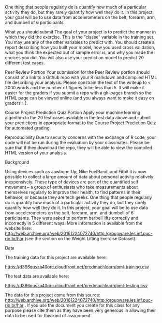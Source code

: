 One thing that people regularly do is quantify how  much of a particular activity they do, but they rarely quantify how well they do it. In this project, your goal will be to use data from accelerometers on the belt, forearm, arm, and dumbell of 6 participants.


What you should submit
The goal of your project is to predict the manner in which they did the exercise. This is the "classe" variable in the training set. You may use any of the other variables to predict with. You should create a report describing how you built your model, how you used cross validation, what you think the expected out of sample error is, and why you made the choices you did. You will also use your prediction model to predict 20 different test cases.

Peer Review Portion
Your submission for the Peer Review portion should consist of a link to a Github repo with your R markdown and compiled HTML file describing your analysis. Please constrain the text of the writeup to < 2000 words and the number of figures to be less than 5. It will make it easier for the graders if you submit a repo with a gh-pages branch so the HTML page can be viewed online (and you always want to make it easy on graders :-).

Course Project Prediction Quiz Portion
Apply your machine learning algorithm to the 20 test cases available in the test data above and submit your predictions in appropriate format to the Course Project Prediction Quiz for automated grading.

Reproducibility
Due to security concerns with the exchange of R code, your code will not be run during the evaluation by your classmates. Please be sure that if they download the repo, they will be able to view the compiled HTML version of your analysis.


Background

Using devices such as Jawbone Up, Nike FuelBand, and Fitbit it is now possible to collect a large amount of data about personal activity relatively inexpensively. These type of devices are part of the quantified self movement – a group of enthusiasts who take measurements about themselves regularly to improve their health, to find patterns in their behavior, or because they are tech geeks. One thing that people regularly do is quantify how much of a particular activity they do, but they rarely quantify how well they do it. In this project, your goal will be to use data from accelerometers on the belt, forearm, arm, and dumbell of 6 participants. They were asked to perform barbell lifts correctly and incorrectly in 5 different ways. More information is available from the website here: 
http://web.archive.org/web/20161224072740/http:/groupware.les.inf.puc-rio.br/har
 (see the section on the Weight Lifting Exercise Dataset).


Data

The training data for this project are available here:

https://d396qusza40orc.cloudfront.net/predmachlearn/pml-training.csv

The test data are available here:

https://d396qusza40orc.cloudfront.net/predmachlearn/pml-testing.csv


The data for this project come from this source: 
http://web.archive.org/web/20161224072740/http:/groupware.les.inf.puc-rio.br/har
. If you use the document you create for this class for any purpose please cite them as they have been very generous in allowing their data to be used for this kind of assignment.

